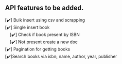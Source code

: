 ## API features to be added.

[✔️] Bulk insert using csv and scrapping <br>
[✔️] Single insert book <br>
&nbsp;&nbsp;&nbsp;&nbsp;[✔️] Check if book present by ISBN <br>
&nbsp;&nbsp;&nbsp;&nbsp;[✔️] Not present create a new doc <br>
[✔️] Pagination for getting books <br>
[✔️]Search books via isbn, name, author, year, publisher <br>